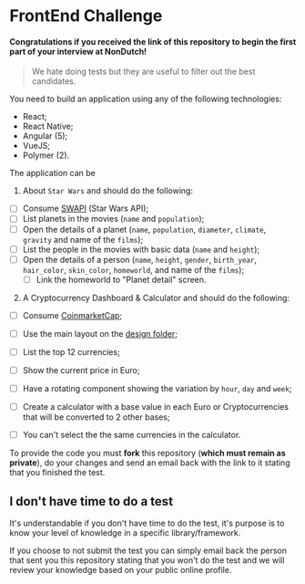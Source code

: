 # FrontEnd Challenge

#### Congratulations if you received the link of this repository to begin the first part of your interview at NonDutch!

> We hate doing tests but they are useful to filter out the best candidates.

 You need to build an application using any of the following technologies:
 
 - React;
 - React Native;
 - Angular (5);
 - VueJS;
 - Polymer (2).
 
 The application can be
 
 1. About `Star Wars` and should do the following:
 
 - [ ] Consume [SWAPI] (Star Wars API);
 - [ ] List planets in the movies (`name` and `population`);
 - [ ] Open the details of a planet (`name`, `population`, `diameter`, `climate`, `gravity` and name of the `films`);
 - [ ] List the people in the movies with basic data (`name` and `height`);
 - [ ] Open the details of a person (`name`, `height`, `gender`, `birth_year`, `hair_color`, `skin_color`, `homeworld`, and name of the `films`);
    - [ ] Link the homeworld to "Planet detail" screen.
    
 2. A Cryptocurrency Dashboard & Calculator and should do the following:
 
 - [ ] Consume [CoinmarketCap](https://coinmarketcap.com/api/);
 - [ ] Use the main layout on the [design folder](https://github.com/NonDutch/frontend-challenge/tree/master/design);
 - [ ] List the top 12 currencies;
 - [ ] Show the current price in Euro;
 - [ ] Have a rotating component showing the variation by `hour`, `day` and `week`;
 - [ ] Create a calculator with a base value in each Euro or Cryptocurrencies that will be converted to 2 other bases;
 - [ ] You can't select the the same currencies in the calculator.


 To provide the code you must **fork** this repository (**which must remain as private**), do your changes and send an email back with the link to it stating that you finished the test.
 
 ## I don't have time to do a test
 
 It's understandable if you don't have time to do the test, it's purpose is to know your level of knowledge in a specific library/framework.
 
 If you choose to not submit the test you can simply email back the person that sent you this repository stating that you won't do the test and we will review your knowledge based on your public online profile.
 
 [SWAPI]: https://swapi.co/

